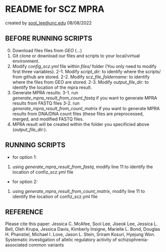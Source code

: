 # README for SCZ MPRA
created by sool_lee@unc.edu
08/08/2022

## BEFORE RUNNING SCRIPTS

0. Download files files from _GEO_ (...)
1. Git clone or download our files and scripts to your local/virtual environment.
2. Modify _config_scz.yml_ file within _files/_ folder (You only need to modify first three variables). 
  2-1. Modify _script_dir:_ to identify where the scripts/ from github are stored.
  2-2. Modify _scz_file_foldername:_ to identify where the files from GEO are stored. 
  2-3. Modify _output_file_dir:_ to identify the location of the mpra result.
3. Generate MPRA results:
  3-1. run _generate_mpra_result_from_count_fastq_ if you want to generate MPRA results from FASTQ files
  3-2. run _generate_mpra_result_from_count_matrix_ if you want to generate MPRA results from DNA/DNA count files (these files are preprocessed, merged, and modified FASTQ files.
4. MPRA result will be created within the folder you specificied above (_output_file_dir:_).

## RUNNING SCRIPTS
- for option 1:
1. using _generate_mpra_result_from_fastq_, modify line 11 to identify the location of confiz_scz.yml file
- for option 2:
1. using _generate_mpra_result_from_count_matrix_, modify line 11 to identify the location of confiz_scz.yml file

## REFERENCE
Please cite this paper: Jessica C. McAfee, Sool Lee, Jiseok Lee, Jessica L. Bell, Oleh Krupa, Jessica Davis, Kimberly Insigne, Marielle L. Bond, Douglas H. Phanstiel, Michael I. Love, Jason L. Stein, Sriram Kosuri, Hyejung Won. Systematic investigation of allelic regulatory activity of schizophrenia-associated common variants

